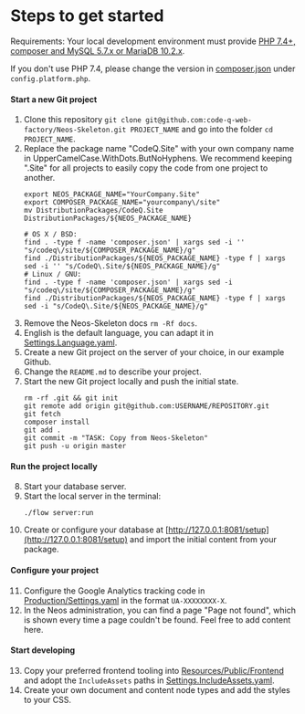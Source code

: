 # Steps to get started

Requirements:
Your local development environment must provide [PHP 7.4+, composer and MySQL 5.7.x or MariaDB 10.2.x](https://www.neos.io/download-and-extend.html).

If you don't use PHP 7.4, please change the version in [composer.json](/composer.json#L8) under `config.platform.php`.

#### Start a new Git project

1. Clone this repository `git clone git@github.com:code-q-web-factory/Neos-Skeleton.git PROJECT_NAME` and go into the folder `cd PROJECT_NAME`.
2. Replace the package name "CodeQ.Site" with your own company name in UpperCamelCase.WithDots.ButNoHyphens. We recommend keeping ".Site" for all projects to easily copy the code from one project to another.
    ```
    export NEOS_PACKAGE_NAME="YourCompany.Site"
    export COMPOSER_PACKAGE_NAME="yourcompany\/site"
    mv DistributionPackages/CodeQ.Site DistributionPackages/${NEOS_PACKAGE_NAME}
    
    # OS X / BSD:
    find . -type f -name 'composer.json' | xargs sed -i '' "s/codeq\/site/${COMPOSER_PACKAGE_NAME}/g"
    find ./DistributionPackages/${NEOS_PACKAGE_NAME} -type f | xargs sed -i '' "s/CodeQ\.Site/${NEOS_PACKAGE_NAME}/g"
    # Linux / GNU:
    find . -type f -name 'composer.json' | xargs sed -i "s/codeq\/site/${COMPOSER_PACKAGE_NAME}/g"
    find ./DistributionPackages/${NEOS_PACKAGE_NAME} -type f | xargs sed -i "s/CodeQ\.Site/${NEOS_PACKAGE_NAME}/g"
    ```
3. Remove the Neos-Skeleton docs `rm -Rf docs`.
4. English is the default language, you can adapt it in [Settings.Language.yaml](/DistributionPackages/CodeQ.Site/Configuration/Settings.Language.yaml).
5. Create a new Git project on the server of your choice, in our example Github.
6. Change the `README.md` to describe your project.
7. Start the new Git project locally and push the initial state.
    ```
    rm -rf .git && git init
    git remote add origin git@github.com:USERNAME/REPOSITORY.git
    git fetch
    composer install
    git add .
    git commit -m "TASK: Copy from Neos-Skeleton"
    git push -u origin master
    ```

#### Run the project locally

8. Start your database server.
9. Start the local server in the terminal:
    ```
    ./flow server:run
    ```
10. Create or configure your database at [http://127.0.0.1:8081/setup](http://127.0.0.1:8081/setup) and import the initial content from your package.

#### Configure your project

11. Configure the Google Analytics tracking code in [Production/Settings.yaml](/DistributionPackages/CodeQ.Site/Configuration/Production/Settings.yaml) in the format `UA-XXXXXXXX-X`.
12. In the Neos administration, you can find a page "Page not found", which is shown every time a page couldn't be found. Feel free to add content here.

#### Start developing

13. Copy your preferred frontend tooling into [Resources/Public/Frontend](/DistributionPackages/CodeQ.Site/Resources/Public/Frontend) and adopt the `IncludeAssets` paths in [Settings.IncludeAssets.yaml](/DistributionPackages/CodeQ.Site/Configuration/Settings.IncludeAssets.yaml).
14. Create your own document and content node types and add the styles to your CSS.

